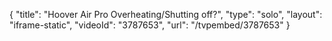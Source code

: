 {
    "title": "Hoover Air Pro Overheating\/Shutting off?",
    "type": "solo",
    "layout": "iframe-static",
    "videoId": "3787653",
    "url": "\/tvpembed\/3787653"
}
